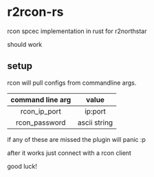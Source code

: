 # r2rcon-rs
rcon spcec implementation in rust for r2northstar

should work

## setup

rcon will pull configs from commandline args.

| **command line arg** | **value**    |
| :------------------: | :----------: |
| rcon_ip_port         | ip:port      |
| rcon_password        | ascii string |

if any of these are missed the plugin will panic :p

after it works just connect with a rcon client

good luck!